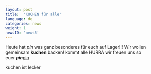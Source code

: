 ```yaml
---
layout: post
title:  'KUCHEN für alle'
language: de
categories: news
weight: 1
newsID: 'news5'
---
```


Heute hat *pin* was ganz besonderes für euch auf Lager!!! Wir wollen gemeinsam **kuchen** backen! kommt alle HURRA wir freuen uns so  
euer ***pin***[pin](http://pin.or.at)

kuchen ist lecker
